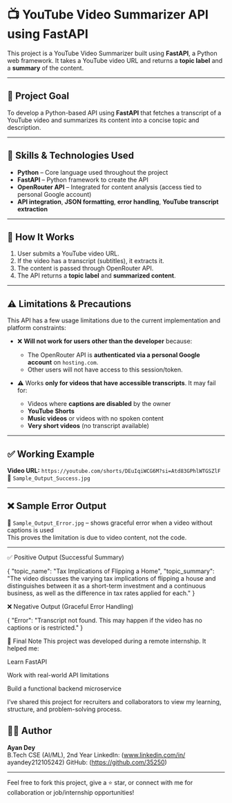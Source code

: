 # 📺 YouTube Video Summarizer API using FastAPI

This project is a YouTube Video Summarizer built using **FastAPI**, a Python web framework. It takes a YouTube video URL and returns a **topic label** and a **summary** of the content.

---

## 🚀 Project Goal

To develop a Python-based API using **FastAPI** that fetches a transcript of a YouTube video and summarizes its content into a concise topic and description.

---

## 🧠 Skills & Technologies Used

- **Python** – Core language used throughout the project
- **FastAPI** – Python framework to create the API
- **OpenRouter API** – Integrated for content analysis (access tied to personal Google account)
- **API integration**, **JSON formatting**, **error handling**, **YouTube transcript extraction**

---

## 🔧 How It Works

1. User submits a YouTube video URL.
2. If the video has a transcript (subtitles), it extracts it.
3. The content is passed through OpenRouter API.
4. The API returns a **topic label** and **summarized content**.

---

## ⚠️ Limitations & Precautions

This API has a few usage limitations due to the current implementation and platform constraints:

- ❌ **Will not work for users other than the developer** because:
  - The OpenRouter API is **authenticated via a personal Google account** on `hosting.com`.
  - Other users will not have access to this session/token.

- ⚠️ Works **only for videos that have accessible transcripts**. It may fail for:
  - Videos where **captions are disabled** by the owner
  - **YouTube Shorts**
  - **Music videos** or videos with no spoken content
  - **Very short videos** (no transcript available)

---

## ✅ Working Example

**Video URL:** `https://youtube.com/shorts/DEuIqiWCG6M?si=Atd83GPhlWTGSZlF`
📸 `Sample_Output_Success.jpg`

---

## ❌ Sample Error Output

📸 `Sample_Output_Error.jpg` – shows graceful error when a video without captions is used  
This proves the limitation is due to video content, not the code.

---



✅ Positive Output (Successful Summary)

{
  "topic_name": "Tax Implications of Flipping a Home",
  "topic_summary": "The video discusses the varying tax implications of flipping a house and distinguishes between it as a short-term investment and a continuous business, as well as the difference in tax rates applied for each."
}



❌ Negative Output (Graceful Error Handling)

{
  "Error": "Transcript not found. This may happen if the video has no captions or is restricted."
}



🙏 Final Note
This project was developed during a remote internship. It helped me:

Learn FastAPI

Work with real-world API limitations

Build a functional backend microservice

I’ve shared this project for recruiters and collaborators to view my learning, structure, and problem-solving process.



## 🧑‍💻 Author
**Ayan Dey**  
B.Tech CSE (AI/ML), 2nd Year  LinkedIn: (www.linkedin.com/in/
ayandey212105242)
GitHub: (https://github.com/35250) 


---

Feel free to fork this project, give a ⭐ star, or connect with me for collaboration or job/internship opportunities!



